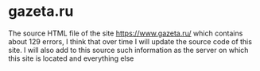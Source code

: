 # gazeta.ru
The source HTML file of the site https://www.gazeta.ru/ which contains about 129 errors, I think that over time I will update the source code of this site. I will also add to this source such information as the server on which this site is located and everything else
